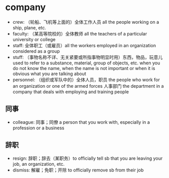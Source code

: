 # company

- crew: （轮船、飞机等上面的）全体工作人员 all the people working on a ship, plane, etc.
- faculty: （某高等院校的）全体教师 all the teachers of a particular university or college
- staff: 全体职工（或雇员）all the workers employed in an organization considered as a group
- stuff: （事物名称不详、无关紧要或所指事物明显时用）东西，物品，玩意儿 used to refer to a substance, material, group of objects, etc. when you do not know the name, when the name is not important or when it is obvious what you are talking about
- personnel: （组织或军队中的）全体人员，职员 the people who work for an organization or one of the armed forces 人事部门 the department in a company that deals with employing and training people

## 同事

- colleague: 同事；同僚 a person that you work with, especially in a profession or a business

## 辞职

- resign: 辞职；辞去（某职务）to officially tell sb that you are leaving your job, an organization, etc.
- dismiss: 解雇；免职；开除 to officially remove sb from their job

